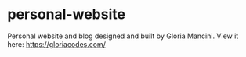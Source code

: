 # personal-website

Personal website and blog designed and built by Gloria Mancini.
View it here: https://gloriacodes.com/
